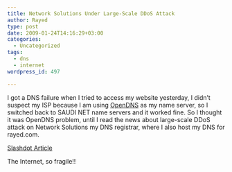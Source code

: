 ```yaml
---
title: Network Solutions Under Large-Scale DDoS Attack
author: Rayed
type: post
date: 2009-01-24T14:16:29+03:00
categories:
  - Uncategorized
tags:
  - dns
  - internet
wordpress_id: 497

---
```

<p>I got a DNS failure when I tried to access my website yesterday, I didn&#8217;t suspect my ISP because I am using <a href="http://www.opendns.com/">OpenDNS</a> as my name server, so I switched back to SAUDI NET name servers and it worked fine. So I thought it was OpenDNS problem, until I read the news about large-scale DDoS attack on Network Solutions my DNS registrar, where I also host my DNS for rayed.com.</p>
<p><a href="http://tech.slashdot.org/article.pl?sid=09/01/24/0113210">Slashdot Article</a></p>
<p>The Internet, so fragile!!</p>
